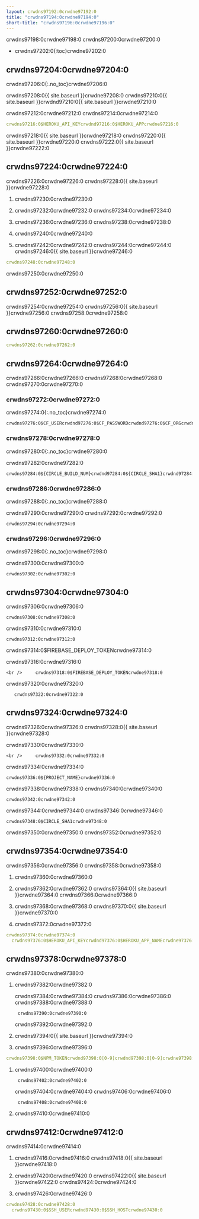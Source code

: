 ```yaml
---
layout: crwdns97192:0crwdne97192:0
title: "crwdns97194:0crwdne97194:0"
short-title: "crwdns97196:0crwdne97196:0"
---
```

crwdns97198:0crwdne97198:0 crwdns97200:0crwdne97200:0

- crwdns97202:0{:toc}crwdne97202:0

## crwdns97204:0crwdne97204:0

crwdns97206:0{:.no_toc}crwdne97206:0

crwdns97208:0{{ site.baseurl }}crwdne97208:0 crwdns97210:0{{ site.baseurl }}crwdnd97210:0{{ site.baseurl }}crwdne97210:0

crwdns97212:0crwdne97212:0 crwdns97214:0crwdne97214:0

```yaml
crwdns97216:0$HEROKU_API_KEYcrwdnd97216:0$HEROKU_APPcrwdne97216:0
```

crwdns97218:0{{ site.baseurl }}crwdne97218:0 crwdns97220:0{{ site.baseurl }}crwdne97220:0 crwdns97222:0{{ site.baseurl }}crwdne97222:0

## crwdns97224:0crwdne97224:0

crwdns97226:0crwdne97226:0 crwdns97228:0{{ site.baseurl }}crwdne97228:0

1. crwdns97230:0crwdne97230:0

2. crwdns97232:0crwdne97232:0 crwdns97234:0crwdne97234:0

3. crwdns97236:0crwdne97236:0 crwdns97238:0crwdne97238:0

4. crwdns97240:0crwdne97240:0

5. crwdns97242:0crwdne97242:0 crwdns97244:0crwdne97244:0 crwdns97246:0{{ site.baseurl }}crwdne97246:0

```yaml
crwdns97248:0crwdne97248:0
```

crwdns97250:0crwdne97250:0

## crwdns97252:0crwdne97252:0

crwdns97254:0crwdne97254:0 crwdns97256:0{{ site.baseurl }}crwdne97256:0 crwdns97258:0crwdne97258:0

## crwdns97260:0crwdne97260:0

```yaml
crwdns97262:0crwdne97262:0
```

## crwdns97264:0crwdne97264:0

crwdns97266:0crwdne97266:0 crwdns97268:0crwdne97268:0 crwdns97270:0crwdne97270:0

### crwdns97272:0crwdne97272:0

crwdns97274:0{:.no_toc}crwdne97274:0

    crwdns97276:0$CF_USERcrwdnd97276:0$CF_PASSWORDcrwdnd97276:0$CF_ORGcrwdnd97276:0$CF_SPACEcrwdne97276:0
    

### crwdns97278:0crwdne97278:0

crwdns97280:0{:.no_toc}crwdne97280:0

crwdns97282:0crwdne97282:0

    crwdns97284:0${CIRCLE_BUILD_NUM}crwdnd97284:0${CIRCLE_SHA1}crwdnd97284:0${CIRCLE_WORKFLOW_ID}crwdnd97284:0${CIRCLE_PROJECT_USERNAME}crwdnd97284:0${CIRCLE_PROJECT_REPONAME}crwdne97284:0
    

### crwdns97286:0crwdne97286:0

crwdns97288:0{:.no_toc}crwdne97288:0

crwdns97290:0crwdne97290:0 crwdns97292:0crwdne97292:0

    crwdns97294:0crwdne97294:0
    

### crwdns97296:0crwdne97296:0

crwdns97298:0{:.no_toc}crwdne97298:0

crwdns97300:0crwdne97300:0

    crwdns97302:0crwdne97302:0
    

## crwdns97304:0crwdne97304:0

crwdns97306:0crwdne97306:0

    crwdns97308:0crwdne97308:0
    

crwdns97310:0crwdne97310:0

    crwdns97312:0crwdne97312:0
    

crwdns97314:0$FIREBASE_DEPLOY_TOKENcrwdne97314:0

crwdns97316:0crwdne97316:0

    <br />     crwdns97318:0$FIREBASE_DEPLOY_TOKENcrwdne97318:0
    
    

crwdns97320:0crwdne97320:0

       crwdns97322:0crwdne97322:0
    

## crwdns97324:0crwdne97324:0

crwdns97326:0crwdne97326:0 crwdns97328:0{{ site.baseurl }}crwdne97328:0

crwdns97330:0crwdne97330:0

    <br />     crwdns97332:0crwdne97332:0
    
    

crwdns97334:0crwdne97334:0

    crwdns97336:0${PROJECT_NAME}crwdne97336:0
    

crwdns97338:0crwdne97338:0 crwdns97340:0crwdne97340:0

    crwdns97342:0crwdne97342:0
    

crwdns97344:0crwdne97344:0 crwdns97346:0crwdne97346:0

    crwdns97348:0$CIRCLE_SHA1crwdne97348:0
    

crwdns97350:0crwdne97350:0 crwdns97352:0crwdne97352:0

## crwdns97354:0crwdne97354:0

crwdns97356:0crwdne97356:0 crwdns97358:0crwdne97358:0

1. crwdns97360:0crwdne97360:0

2. crwdns97362:0crwdne97362:0 crwdns97364:0{{ site.baseurl }}crwdne97364:0 crwdns97366:0crwdne97366:0

3. crwdns97368:0crwdne97368:0 crwdns97370:0{{ site.baseurl }}crwdne97370:0

4. crwdns97372:0crwdne97372:0

```yaml
crwdns97374:0crwdne97374:0
  crwdns97376:0$HEROKU_API_KEYcrwdnd97376:0$HEROKU_APP_NAMEcrwdne97376:0
```

## crwdns97378:0crwdne97378:0

crwdns97380:0crwdne97380:0

1. crwdns97382:0crwdne97382:0
    
    crwdns97384:0crwdne97384:0 crwdns97386:0crwdne97386:0 crwdns97388:0crwdne97388:0
    
        crwdns97390:0crwdne97390:0
        
    
    crwdns97392:0crwdne97392:0

2. crwdns97394:0{{ site.baseurl }}crwdne97394:0

3. crwdns97396:0crwdne97396:0

```yaml
crwdns97398:0$NPM_TOKENcrwdnd97398:0[0-9]crwdnd97398:0[0-9]crwdne97398:0
```

1. crwdns97400:0crwdne97400:0
    
        crwdns97402:0crwdne97402:0
        
    
    crwdns97404:0crwdne97404:0 crwdns97406:0crwdne97406:0
    
        crwdns97408:0crwdne97408:0
        

2. crwdns97410:0crwdne97410:0

## crwdns97412:0crwdne97412:0

crwdns97414:0crwdne97414:0

1. crwdns97416:0crwdne97416:0 crwdns97418:0{{ site.baseurl }}crwdne97418:0

2. crwdns97420:0crwdne97420:0 crwdns97422:0{{ site.baseurl }}crwdne97422:0 crwdns97424:0crwdne97424:0

3. crwdns97426:0crwdne97426:0

```yaml
crwdns97428:0crwdne97428:0
  crwdns97430:0$SSH_USERcrwdnd97430:0$SSH_HOSTcrwdne97430:0
```
